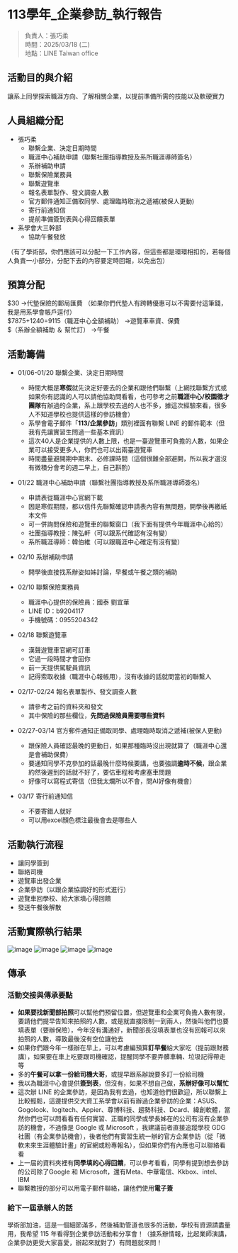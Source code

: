 # 113學年_企業參訪_執行報告

> 負責人：張巧柔  
> 時間：2025/03/18 (二)  
> 地點：LINE Taiwan office  

## 活動目的與介紹

讓系上同學探索職涯方向、了解相關企業，以提前準備所需的技能以及軟硬實力

## 人員組織分配

- 張巧柔
  - 聯繫企業、決定日期時間
  - 職涯中心補助申請（聯繫社團指導教授及系所職涯導師簽名）
  - 系辦補助申請
  - 聯繫保險業務員
  - 聯繫遊覽車
  - 報名表單製作、發文調查人數
  - 官方郵件通知正備取同學、處理臨時取消之遞補(被保人更動)
  - 寄行前通知信
  - 提前準備簽到表與心得回饋表單
- 系學會大三幹部
  - 協助午餐發放

（有了學術部，你們應該可以分配一下工作內容，但這些都是環環相扣的，若每個人負責一小部分，分配下去的內容要定時回報，以免出包）

## 預算分配

\$30 ->代墊保險的郵局匯費
（如果你們代墊人有跨轉優惠可以不需要付這筆錢，我是用系學會帳戶逕付）  
\$7875+1240=9115（職涯中心全額補助） ->遊覽車車資、保費  
\$（系辦全額補助 ＆ 幫忙訂） ->午餐  

## 活動籌備

- 01/06-01/20 聯繫企業、決定日期時間
    - 時間大概是**寒假**就先決定好要去的企業和跟他們聯繫（上網找聯繫方式或如果你有認識的人可以請他協助問看看，也可參考之前**職涯中心/校園徵才團隊**有辦過的企業，系上跟學校去過的人也不多，據這次經驗來看，很多人不知道學校也提供這樣的參訪機會）
    - 系學會電子郵件「**113/企業參訪**」類別裡面有聯繫 LINE 的郵件範本（但我有先讓實習生問過一些基本資訊）
    - 這次40人是企業提供的人數上限，也是一臺遊覽車可負擔的人數，如果企業可以接受更多人，你們也可以出兩臺遊覽車
    - 時間盡量避開期中期末、必修課時間（這個很難全部避開，所以我才選沒有微積分會考的週二早上，自己斟酌）

- 01/22 職涯中心補助申請（聯繫社團指導教授及系所職涯導師簽名）
    - 申請表從職涯中心官網下載
    - 因是寒假期間，都以信件先聯繫確認申請表內容有無問題，開學後再繳紙本文件
    - 可一併詢問保險和遊覽車的聯繫窗口（我下面有提供今年職涯中心給的）
    - 社團指導教授：陳弘軒（可以跟系代確認有沒有變）
    - 系所職涯導師：韓伯維（可以跟職涯中心確定有沒有變）

- 02/10 系辦補助申請
    - 開學後直接找系辦姿如姊討論，早餐或午餐之類的補助

- 02/10 聯繫保險業務員
    - 職涯中心提供的保險員：國泰 劉宜華 
    - LINE ID：b9204117
    - 手機號碼：0955204342

- 02/18 聯繫遊覽車
    - 漢聲遊覽車官網可訂車
    - 它過一段時間才會回你
    - 前一天提供駕駛員資訊
    - 記得索取收據（職涯中心報帳用），沒有收據的話就問當初的聯繫人

- 02/17-02/24 報名表單製作、發文調查人數
    - 請參考之前的資料夾和發文
    - 其中保險的那些欄位，**先問過保險員需要哪些資料**

- 02/27-03/14 官方郵件通知正備取同學、處理臨時取消之遞補(被保人更動)
   - 跟保險人員確認最晚的更動日，如果那種臨時沒出現就算了（職涯中心還是會補助保費）
    - 要通知同學不克參加的話最晚什麼時候要講，也要強調**逾時不候**，跟企業約然後遲到的話就不好了，要估車程和考慮塞車問題
    - 好像可以寫程式寄信（但我太爛所以不會，問AI好像有機會）

- 03/17 寄行前通知信
    - 不要寄錯人就好
    - 可以用excel顏色標注最後會去是哪些人

## 活動執行流程

- 讓同學簽到
- 聯絡司機
- 遊覽車出發企業
- 企業參訪（以跟企業協調好的形式進行）
- 遊覽車回學校、給大家填心得回饋
- 發送午餐後解散

## 活動實際執行結果

![image](../image/LINE_1.jpg)
![image](../image/LINE_2.jpg)
![image](../image/LINE_3.jpg)
![image](../image/LINE_4.jpg)

## 傳承

### 活動交接與傳承要點

- **如果要找新聞部拍照**可以幫他們預留位置，但遊覽車和企業可負擔人數有限，要請他們提早告知來拍照的人數，或是就直接限制一到兩人，然後叫他們也要填表單（要辦保險），今年沒有溝通好，新聞部長沒填表單也沒有回報可以來拍照的人數，導致最後沒有空位讓他去
- 如果你們跟今年一樣辦在早上，可以考慮編預算**訂早餐**給大家吃（提前跟財務講），如果要在車上吃要跟司機確認，提醒同學不要弄髒車輛、垃圾記得帶走等
- 多的**午餐可以拿一份給司機大哥**，或提早跟系辦說要多訂一份給司機
- 我以為職涯中心會提供**簽到表**，但沒有，如果不想自己做，**系辦好像可以幫忙**
- 這次辦 LINE 的企業參訪，是因為我有去過，也知道他們很歡迎，所以聯繫上比較輕鬆，這邊提供交大資工系學會以前有辦過企業參訪的企業：ASUS、Gogolook、logitech、Appier、尊博科技、趨勢科技、Dcard、緯創軟體，當然你們也可以問看看有任何實習、正職的同學或學長姊在的公司有沒有企業參訪的機會，不過像是 Google 或 Microsoft ，我建議前者直接追蹤學校 GDG 社團（有企業參訪機會），後者他們有實習生統一辦的官方企業參訪（從「微軟未來生涯體驗計畫」的官網或粉專報名），但如果你們有內應也可以聯絡看看
- 上一屆的資料夾裡有**同學填的心得回饋**，可以參考看看，同學有提到想去參訪的公司除了Google 和 Microsoft，還有Meta、中華電信、Kkbox、intel、IBM
- 聯繫教授的部分可以用電子郵件聯絡，讓他們使用**電子簽**

### 給下一屆承辦人的話

學術部加油，這是一個細節滿多，然後補助管道也很多的活動，學校有資源請盡量用，我希望 115 年看得到企業參訪活動和分享會！（據系辦情報，比起業師演講，企業參訪更受大家喜愛，辦起來就對了）有問題就來問！
